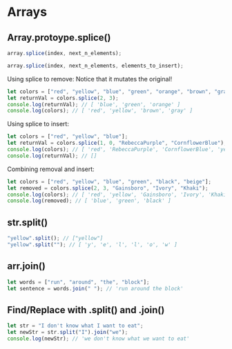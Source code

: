 # Arrays

## Array.protoype.splice()

```js
array.splice(index, next_n_elements);
```

```js
array.splice(index, next_n_elements, elements_to_insert);
```

Using splice to remove:
Notice that it mutates the original!

```js
let colors = ["red", "yellow", "blue", "green", "orange", "brown", "gray"];
let returnVal = colors.splice(2, 3);
console.log(returnVal); // [ 'blue', 'green', 'orange' ]
console.log(colors); // [ 'red', 'yellow', 'brown', 'gray' ]
```

Using splice to insert:

```js
let colors = ["red", "yellow", "blue"];
let returnVal = colors.splice(1, 0, "RebeccaPurple", "CornflowerBlue");
console.log(colors); // [ 'red', 'RebeccaPurple', 'CornflowerBlue', 'yellow', 'blue' ]
console.log(returnVal); // []
```

Combining removal and insert:

```js
let colors = ["red", "yellow", "blue", "green", "black", "beige"];
let removed = colors.splice(2, 3, "Gainsboro", "Ivory", "Khaki");
console.log(colors); // [ 'red', 'yellow', 'Gainsboro', 'Ivory', 'Khaki', 'beige' ]
console.log(removed); // [ 'blue', 'green', 'black' ]
```

## str.split()

```js
"yellow".split(); // ["yellow"]
"yellow".split(""); // [ 'y', 'e', 'l', 'l', 'o', 'w' ]
```

## arr.join()

```js
let words = ["run", "around", "the", "block"];
let sentence = words.join(" "); // 'run around the block'
```

## Find/Replace with .split() and .join()

```js
let str = "I don't know what I want to eat";
let newStr = str.split("I").join("we");
console.log(newStr); // 'we don't know what we want to eat'
```
